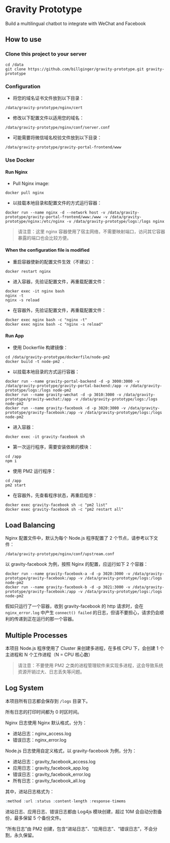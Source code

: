 # Gravity Prototype

Build a multilingual chatbot to integrate with WeChat and Facebook

## How to use

### Clone this project to your server

```
cd /data
git clone https://github.com/billginger/gravity-prototype.git gravity-prototype
```

### Configuration

* 将您的域名证书文件放到以下目录：

```
/data/gravity-prototype/nginx/cert
```

* 修改以下配置文件以适用您的域名：

```
/data/gravity-prototype/nginx/conf/server.conf
```

* 可能需要将微信域名校验文件放到以下目录：

```
/data/gravity-prototype/gravity-portal-frontend/www
```

### Use Docker

#### Run Nginx

* Pull Nginx image:

```
docker pull nginx
```

* 以挂载本地目录和配置文件的方式运行容器：

```
docker run --name nginx -d --network host -v /data/gravity-prototype/gravity-portal-frontend/www:/www -v /data/gravity-prototype/nginx:/etc/nginx -v /data/gravity-prototype/logs:/logs nginx
```

> 请注意：这里 nginx 容器使用了宿主网络，不需要映射端口，访问其它容器暴露的端口也会比较方便。

#### When the configuration file is modified

* 重启容器使新的配置文件生效（不建议）：

```
docker restart nginx
```

* 进入容器，先验证配置文件，再重载配置文件：

```
docker exec -it nginx bash
nginx -t
nginx -s reload
```

* 在容器外，先验证配置文件，再重载配置文件：

```
docker exec nginx bash -c "nginx -t"
docker exec nginx bash -c "nginx -s reload"
```

#### Run App

* 使用 Dockerfile 构建镜像：

```
cd /data/gravity-prototype/dockerfile/node-pm2
docker build -t node-pm2 .
```

* 以挂载本地目录的方式运行容器：

```
docker run --name gravity-portal-backend -d -p 3000:3000 -v /data/gravity-prototype/gravity-portal-backend:/app -v /data/gravity-prototype/logs:/logs node-pm2
docker run --name gravity-wechat -d -p 3010:3000 -v /data/gravity-prototype/gravity-wechat:/app -v /data/gravity-prototype/logs:/logs node-pm2
docker run --name gravity-facebook -d -p 3020:3000 -v /data/gravity-prototype/gravity-facebook:/app -v /data/gravity-prototype/logs:/logs node-pm2
```

* 进入容器：

```
docker exec -it gravity-facebook sh
```

* 第一次运行程序，需要安装依赖的模块：

```
cd /app
npm i
```

* 使用 PM2 运行程序：

```
cd /app
pm2 start
```

* 在容器外，先查看程序状态，再重启程序：

```
docker exec gravity-facebook sh -c "pm2 list"
docker exec gravity-facebook sh -c "pm2 restart all"
```

## Load Balancing

Nginx 配置文件中，默认为每个 Node.js 程序配置了 2 个节点，请参考以下文件：

```
/data/gravity-prototype/nginx/conf/upstream.conf
```

以 gravity-facebook 为例，按照 Nginx 的配置，应运行如下 2 个容器：

```
docker run --name gravity-facebook-a -d -p 3020:3000 -v /data/gravity-prototype/gravity-facebook:/app -v /data/gravity-prototype/logs:/logs node-pm2
docker run --name gravity-facebook-b -d -p 3021:3000 -v /data/gravity-prototype/gravity-facebook:/app -v /data/gravity-prototype/logs:/logs node-pm2
```

假如只运行了一个容器，收到 gravity-facebook 的 http 请求时，会在 `nginx_error.log` 中产生 `connect() failed` 的日志，但请不要担心，请求仍会顺利的传递到正在运行的那一个容器。

## Multiple Processes

本项目 Node.js 程序使用了 Cluster 来创建多进程，在多核 CPU 下，会创建 1 个主进程和 N 个工作进程（N = CPU 核心数）

> 请注意：不要使用 PM2 之类的进程管理软件来实现多进程，这会导致系统资源开销过大、日志丢失等问题。

## Log System

本项目所有日志都会保存到 `/logs` 目录下。

所有日志的打印时间都为 0 时区时间。

Nginx 日志使用 Nginx 默认格式，分为：

* 进站日志：nginx_access.log
* 错误日志：nginx_error.log

Node.js 日志使用自定义格式，以 gravity-facebook 为例，分为：

* 进站日志：gravity_facebook_access.log
* 应用日志：gravity_facebook_app.log
* 错误日志：gravity_facebook_error.log
* 所有日志：gravity_facebook_all.log

其中，进站日志格式为：
```r
:method :url :status :content-length :response-timems
```

进站日志、应用日志、错误日志都由 Log4js 模块创建，超过 10M 会自动分割备份，最多保留 5 个备份文件。

“所有日志”由 PM2 创建，包含“进站日志”、“应用日志”、“错误日志”，不会分割，永久保留。
